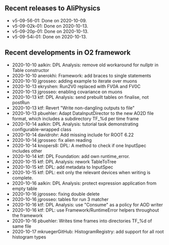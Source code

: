 ## Recent releases to AliPhysics
- v5-09-56-01: Done on 2020-10-09.
- v5-09-02k-01: Done on 2020-10-13.
- v5-09-20p-01: Done on 2020-10-13.
- v5-09-54i-01: Done on 2020-10-13.
## Recent developments in O2 framework
- 2020-10-10 aalkin: DPL Analysis: remove old workaround for nullptr in Table constructor
- 2020-10-10 anerokhi: Framework: add braces to single statements
- 2020-10-10 jgrosseo: adding example to iterate over muons
- 2020-10-13 ekryshen: Run2V0 replaced with FV0A and FV0C
- 2020-10-13 jgrosseo: enabling covariance on muons
- 2020-10-13 ktf: DPL Analysis: send prebuilt tables on finalise, not postRun
- 2020-10-13 ktf: Revert "Write non-dangling outputs to file"
- 2020-10-13 pbuehler: Adapt DataInputDirector to the new AO2D file format, which includes a subdirectory TF_%d per time frame
- 2020-10-14 aalkin: DPL Analysis: tutorial task demonstrating configurable-wrapped class
- 2020-10-14 davidrohr: Add missing include for ROOT 6.22
- 2020-10-14 jgrosseo: fix alien reading
- 2020-10-14 knopers8: DPL: A method to check if one InputSpec includes other
- 2020-10-14 ktf: DPL Foundation: add own runtime_error.
- 2020-10-15 ktf: DPL Analysis: rework TableToTree
- 2020-10-15 ktf: DPL: add metadata to InputSpec
- 2020-10-15 ktf: DPL: exit only the relevant devices when writing is complete.
- 2020-10-16 aalkin: DPL Analysis: protect expression application from empty table
- 2020-10-16 jgrosseo: fixing double delete
- 2020-10-16 jgrosseo: tables for run 3 matcher
- 2020-10-16 ktf: DPL Analysis: use "Consume" as a policy for AOD writer
- 2020-10-16 ktf: DPL: use Framework/RuntimeError helpers throughout the framework
- 2020-10-16 pbuehler: Writes time frames into directories TF_%d of same file
- 2020-10-17 mkruegerGitHub: HistogramRegistry: add support for all root histogram types
